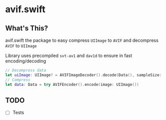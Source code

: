 # avif.swift

## What's This?

avif.swift the package to easy compress `UIImage` to `AVIF` and decompress `AVIF` to `UIImage`

Library uses precompiled `svt-av1` and `dav1d` to ensure in fast encoding/decoding

```swift
// Decompress data
let uiImage: UIImage? = AVIFImageDecoder().decode(Data(), sampleSize: .zero) // or any max CGSize of image
// Compress
let data: Data = try AVIFEncoder().encode(image: UIImage())
```

## TODO
- [ ] Tests
